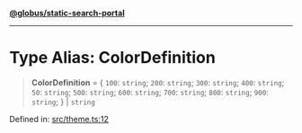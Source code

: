 [**@globus/static-search-portal**](../../README.md)

***

# Type Alias: ColorDefinition

> **ColorDefinition** = \{ `100`: `string`; `200`: `string`; `300`: `string`; `400`: `string`; `50`: `string`; `500`: `string`; `600`: `string`; `700`: `string`; `800`: `string`; `900`: `string`; \} \| `string`

Defined in: [src/theme.ts:12](https://github.com/globus/static-search-portal/blob/990a456048a4b0fddd1bdca97dfdd497ec165350/src/theme.ts#L12)
